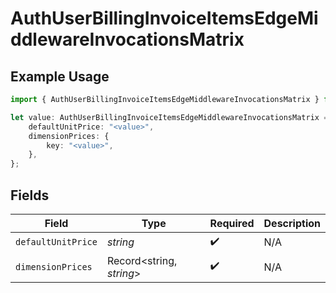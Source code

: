 # AuthUserBillingInvoiceItemsEdgeMiddlewareInvocationsMatrix

## Example Usage

```typescript
import { AuthUserBillingInvoiceItemsEdgeMiddlewareInvocationsMatrix } from "@simplesagar/vercel/models/authuser.js";

let value: AuthUserBillingInvoiceItemsEdgeMiddlewareInvocationsMatrix = {
    defaultUnitPrice: "<value>",
    dimensionPrices: {
        key: "<value>",
    },
};
```

## Fields

| Field                    | Type                     | Required                 | Description              |
| ------------------------ | ------------------------ | ------------------------ | ------------------------ |
| `defaultUnitPrice`       | *string*                 | :heavy_check_mark:       | N/A                      |
| `dimensionPrices`        | Record<string, *string*> | :heavy_check_mark:       | N/A                      |